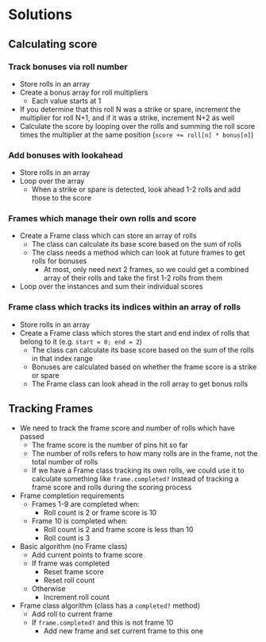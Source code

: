 # Solutions

## Calculating score

### Track bonuses via roll number

- Store rolls in an array
- Create a bonus array for roll multipliers
    - Each value starts at 1
- If you determine that this roll N was a strike or spare, increment the multiplier for roll N+1, and if it was a strike, increment N+2 as well
- Calculate the score by looping over the rolls and summing the roll score times the multiplier at the same position (`score += roll[n] * bonus[n]`)

### Add bonuses with lookahead

- Store rolls in an array
- Loop over the array
    - When a strike or spare is detected, look ahead 1-2 rolls and add those to the score

### Frames which manage their own rolls and score

- Create a Frame class which can store an array of rolls
    - The class can calculate its base score based on the sum of rolls
    - The class needs a method which can look at future frames to get rolls for bonuses
        - At most, only need next 2 frames, so we could get a combined array of their rolls and take the first 1-2 rolls from them
- Loop over the instances and sum their individual scores

### Frame class which tracks its indices within an array of rolls

- Store rolls in an array
- Create a Frame class which stores the start and end index of rolls that belong to it (e.g. `start = 0; end = 2`)
    - The class can calculate its base score based on the sum of the rolls in that index range
    - Bonuses are calculated based on whether the frame score is a strike or spare
    - The Frame class can look ahead in the roll array to get bonus rolls

## Tracking Frames

- We need to track the frame score and number of rolls which have passed
    - The frame score is the number of pins hit so far
    - The number of rolls refers to how many rolls are in the frame, not the total number of rolls
    - If we have a Frame class tracking its own rolls, we could use it to calculate something like `frame.completed?` instead of tracking a frame score and rolls during the scoring process
- Frame completion requirements
    - Frames 1-9 are completed when:
        - Roll count is 2 or frame score is 10
    - Frame 10 is completed when:
        - Roll count is 2 and frame score is less than 10
        - Roll count is 3
- Basic algorithm (no Frame class)
    - Add current points to frame score
    - If frame was completed
        - Reset frame score
        - Reset roll count
    - Otherwise
        - Increment roll count
- Frame class algorithm (class has a `completed?` method)
    - Add roll to current frame
    - If `frame.completed?` and this is not frame 10
        - Add new frame and set current frame to this one
